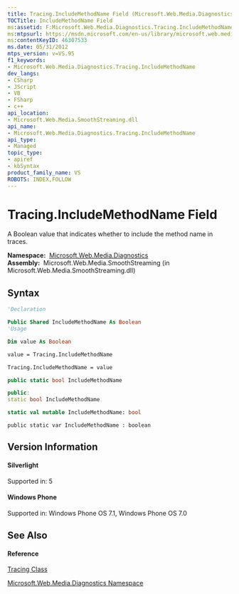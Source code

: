 ```yaml
---
title: Tracing.IncludeMethodName Field (Microsoft.Web.Media.Diagnostics)
TOCTitle: IncludeMethodName Field
ms:assetid: F:Microsoft.Web.Media.Diagnostics.Tracing.IncludeMethodName
ms:mtpsurl: https://msdn.microsoft.com/en-us/library/microsoft.web.media.diagnostics.tracing.includemethodname(v=VS.95)
ms:contentKeyID: 46307533
ms.date: 05/31/2012
mtps_version: v=VS.95
f1_keywords:
- Microsoft.Web.Media.Diagnostics.Tracing.IncludeMethodName
dev_langs:
- CSharp
- JScript
- VB
- FSharp
- c++
api_location:
- Microsoft.Web.Media.SmoothStreaming.dll
api_name:
- Microsoft.Web.Media.Diagnostics.Tracing.IncludeMethodName
api_type:
- Managed
topic_type:
- apiref
- kbSyntax
product_family_name: VS
ROBOTS: INDEX,FOLLOW
---
```


# Tracing.IncludeMethodName Field

A Boolean value that indicates whether to include the method name in traces.

**Namespace:**  [Microsoft.Web.Media.Diagnostics](microsoft-web-media-diagnostics-namespace_1.md)  
**Assembly:**  Microsoft.Web.Media.SmoothStreaming (in Microsoft.Web.Media.SmoothStreaming.dll)

## Syntax

``` vb
'Declaration

Public Shared IncludeMethodName As Boolean
'Usage

Dim value As Boolean

value = Tracing.IncludeMethodName

Tracing.IncludeMethodName = value
```

``` csharp
public static bool IncludeMethodName
```

``` c++
public:
static bool IncludeMethodName
```

``` fsharp
static val mutable IncludeMethodName: bool
```

``` jscript
public static var IncludeMethodName : boolean
```

## Version Information

#### Silverlight

Supported in: 5  

#### Windows Phone

Supported in: Windows Phone OS 7.1, Windows Phone OS 7.0  

## See Also

#### Reference

[Tracing Class](tracing-class-microsoft-web-media-diagnostics_1.md)

[Microsoft.Web.Media.Diagnostics Namespace](microsoft-web-media-diagnostics-namespace_1.md)

